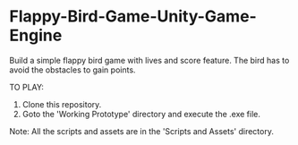 # Flappy-Bird-Game-Unity-Game-Engine
Build a simple flappy bird game with lives and score feature. The bird has to avoid the obstacles to gain points.

TO PLAY:

1) Clone this repository.
2) Goto the 'Working Prototype' directory and execute the .exe file.

Note: All the scripts and assets are in the 'Scripts and Assets' directory.
